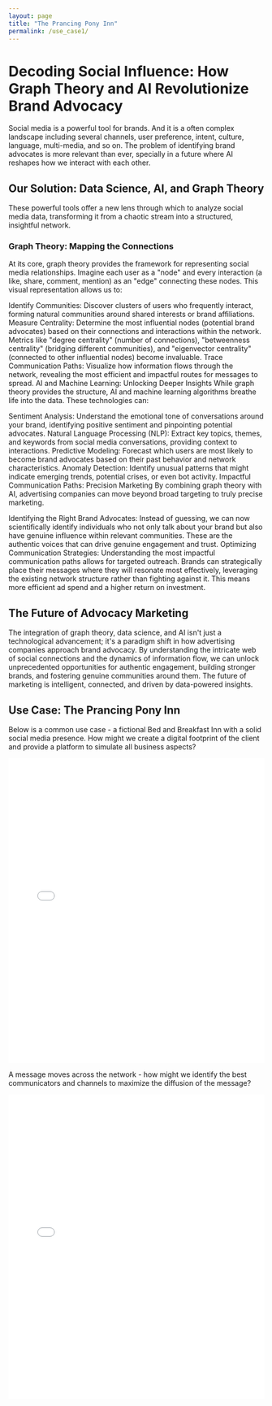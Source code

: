 ```yaml
---
layout: page
title: "The Prancing Pony Inn"
permalink: /use_case1/
---
```


# Decoding Social Influence: How Graph Theory and AI Revolutionize Brand Advocacy

Social media is a powerful tool for brands. And it is a often complex landscape including several channels, user preference, intent, culture, language, multi-media, and so on. The problem of identifying brand advocates is more relevant than ever, specially in a future where AI reshapes how we interact with each other. 

## Our Solution: Data Science, AI, and Graph Theory
These powerful tools offer a new lens through which to analyze social media data, transforming it from a chaotic stream into a structured, insightful network.

### Graph Theory: Mapping the Connections
At its core, graph theory provides the framework for representing social media relationships. Imagine each user as a "node" and every interaction (a like, share, comment, mention) as an "edge" connecting these nodes. This visual representation allows us to:


Identify Communities: Discover clusters of users who frequently interact, forming natural communities around shared interests or brand affiliations.
Measure Centrality: Determine the most influential nodes (potential brand advocates) based on their connections and interactions within the network. Metrics like "degree centrality" (number of connections), "betweenness centrality" (bridging different communities), and "eigenvector centrality" (connected to other influential nodes) become invaluable.
Trace Communication Paths: Visualize how information flows through the network, revealing the most efficient and impactful routes for messages to spread.
AI and Machine Learning: Unlocking Deeper Insights
While graph theory provides the structure, AI and machine learning algorithms breathe life into the data. These technologies can:


Sentiment Analysis: Understand the emotional tone of conversations around your brand, identifying positive sentiment and pinpointing potential advocates.
Natural Language Processing (NLP): Extract key topics, themes, and keywords from social media conversations, providing context to interactions.
Predictive Modeling: Forecast which users are most likely to become brand advocates based on their past behavior and network characteristics.
Anomaly Detection: Identify unusual patterns that might indicate emerging trends, potential crises, or even bot activity.
Impactful Communication Paths: Precision Marketing
By combining graph theory with AI, advertising companies can move beyond broad targeting to truly precise marketing.


Identifying the Right Brand Advocates: Instead of guessing, we can now scientifically identify individuals who not only talk about your brand but also have genuine influence within relevant communities. These are the authentic voices that can drive genuine engagement and trust.
Optimizing Communication Strategies: Understanding the most impactful communication paths allows for targeted outreach. Brands can strategically place their messages where they will resonate most effectively, leveraging the existing network structure rather than fighting against it. This means more efficient ad spend and a higher return on investment.

## The Future of Advocacy Marketing
The integration of graph theory, data science, and AI isn't just a technological advancement; it's a paradigm shift in how advertising companies approach brand advocacy. By understanding the intricate web of social connections and the dynamics of information flow, we can unlock unprecedented opportunities for authentic engagement, building stronger brands, and fostering genuine communities around them. The future of marketing is intelligent, connected, and driven by data-powered insights.


## Use Case: The Prancing Pony Inn 

Below is a common use case - a fictional Bed and Breakfast Inn with a solid social media presence. How might we create a digital footprint of the client and provide a platform to simulate all business aspects?

<iframe src="/assets/the_prancing_pony_inn_network.html" width="100%" height="600" frameborder="0"></iframe>

A message moves across the network - how might we identify the best communicators and channels to maximize the diffusion of the message?

<iframe src="/assets/the_prancing_pony_inn_message_transmission.html" width="100%" height="600" frameborder="0"></iframe>
